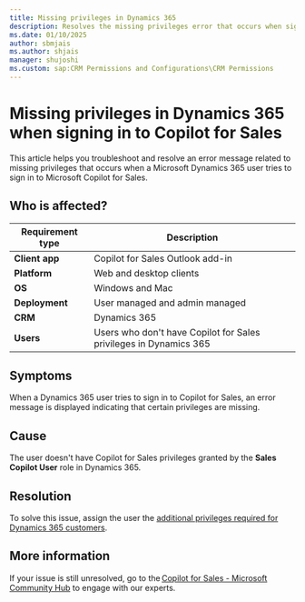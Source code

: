 ```yaml
---
title: Missing privileges in Dynamics 365
description: Resolves the missing privileges error that occurs when signing in to Microsoft Copilot for Sales.
ms.date: 01/10/2025
author: sbmjais
ms.author: shjais
manager: shujoshi
ms.custom: sap:CRM Permissions and Configurations\CRM Permissions
---
```

# Missing privileges in Dynamics 365 when signing in to Copilot for Sales

This article helps you troubleshoot and resolve an error message related to missing privileges that occurs when a Microsoft Dynamics 365 user tries to sign in to Microsoft Copilot for Sales.

## Who is affected?

| Requirement type |Description  |
|---------|---------|
|**Client app**     |  Copilot for Sales Outlook add-in        |
|**Platform**     | Web and desktop clients         |
|**OS**     | Windows and Mac         |
|**Deployment**     | User managed and admin managed       |
|**CRM**     | Dynamics 365        |
|**Users**     | Users who don't have Copilot for Sales privileges in Dynamics 365   |

## Symptoms

When a Dynamics 365 user tries to sign in to Copilot for Sales, an error message is displayed indicating that certain privileges are missing.

## Cause

The user doesn't have Copilot for Sales privileges granted by the **Sales Copilot User** role in Dynamics 365.

## Resolution

To solve this issue, assign the user the [additional privileges required for Dynamics 365 customers](/microsoft-sales-copilot/privileges#privileges-required-for-dynamics-365-customers).

## More information

If your issue is still unresolved, go to the [Copilot for Sales - Microsoft Community Hub](https://techcommunity.microsoft.com/t5/viva-sales/bd-p/VivaSales) to engage with our experts.
